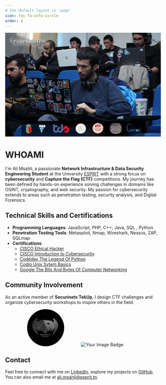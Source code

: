```yaml
---
# the default layout is 'page'
icon: fas fa-info-circle
order: 4
---
```

<img src="/images/cybermaze.jpg" alt="Securinets" style="width: auto; height: auto; margin-right: 10%;" />

# WHOAMI

I'm Ali Msahli, a passionate **Network Infrastructure & Data Security Engineering Student** at the University [ESPRIT](https://esprit.tn/) with a strong focus on **cybersecurity** and **Capture the Flag (CTF)** competitions. My journey has been defined by hands-on experience solving challenges in domains like OSINT, cryptography, and web security. My passion for cybersecurity extends to areas such as penetration testing, security analysis, and Digital Forensics.

## Technical Skills and Certifications
- **Programming Languages**: JavaScript, PHP, C++, Java, SQL , Python 
- **Penetration Testing Tools**: Metasploit, Nmap, Wireshark, Nessus, ZAP, SQLmap  
- **Certifications**:  
  - [CISCO Ethical Hacker](https://www.credly.com/badges/396b702c-f48a-43b1-ae8c-c3277d8d25e2/public_url) 
  - [CISCO Introduction to Cybersecurity](https://www.credly.com/badges/dcd2921a-a7bc-4db8-9a8f-b24a49d03047/linked_in_profile)  
  - [Codédex The Legend Of Python](https://www.codedex.io/certificates/bee76d18-6dfb-45fc-ae65-ffbce99cef4c)
  - [Codio Unix Sytem Basics](https://www.coursera.org/account/accomplishments/certificate/DNPSDV84V82Q)
  - [Google The Bits And Bytes Of Computer Networking](https://www.coursera.org/account/accomplishments/certificate/5SNFVAN7EKNS)


## Community Involvement
As an active member of **Securinets TekUp**, I design CTF challenges and organize cybersecurity workshops to inspire others in the field.

<div style="text-align: center; width: 100%;">
  <img src="/images/securinets.jpg" alt="Securinets" style="width: auto; height: 120px; margin-right: 10%;border-radius:60px;" />
  <img src="https://tryhackme-badges.s3.amazonaws.com/alimsahli.png" alt="Your Image Badge"  style="width: auto; height: 120px; margin-right: 10%;"/>

</div>

## Contact
Feel free to connect with me on [LinkedIn](https://www.linkedin.com/in/ali-msahli-698a87220/), explore my projects on [GitHub](https://github.com/alimsahli).  
You can also email me at [ali.msahli@esprit.tn](mailto:ali.msahli@esprit.tn).
